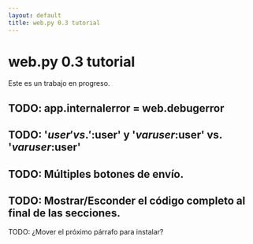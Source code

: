 ```yaml
---
layout: default
title: web.py 0.3 tutorial
---
```


# web.py 0.3 tutorial

Este es un trabajo en progreso.

## TODO: app.internalerror = web.debugerror

## TODO: '$user' vs. '$:user' y '$var user:$user' vs. '$var user:$user\'

## TODO: Múltiples botones de envío.

## TODO: Mostrar/Esconder el código completo al final de las secciones. 

TODO: ¿Mover el próximo párrafo para instalar? 
